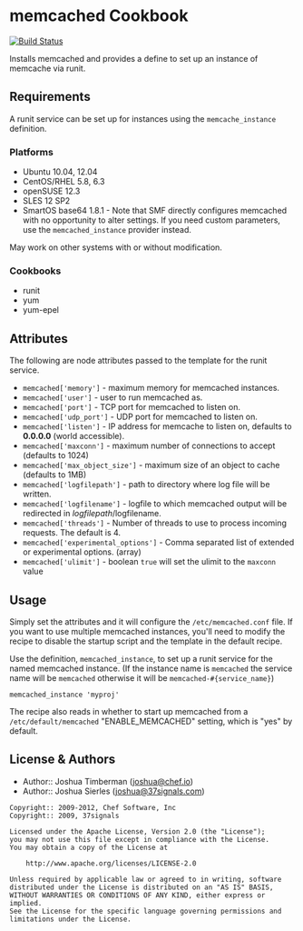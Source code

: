 memcached Cookbook
==================
[![Build Status](https://secure.travis-ci.org/chef-cookbooks/memcached.png?branch=master)](http://travis-ci.org/chef-cookbooks/memcached)


Installs memcached and provides a define to set up an instance of memcache via runit.


Requirements
------------
A runit service can be set up for instances using the `memcache_instance` definition.

### Platforms
- Ubuntu 10.04, 12.04
- CentOS/RHEL 5.8, 6.3
- openSUSE 12.3
- SLES 12 SP2
- SmartOS base64 1.8.1 - Note that SMF directly configures memcached with no opportunity to alter settings. If you need custom parameters, use the `memcached_instance` provider instead.

May work on other systems with or without modification.

### Cookbooks
- runit
- yum
- yum-epel


Attributes
----------
The following are node attributes passed to the template for the runit service.

- `memcached['memory']` - maximum memory for memcached instances.
- `memcached['user']` - user to run memcached as.
- `memcached['port']` - TCP port for memcached to listen on.
- `memcached['udp_port']` - UDP port for memcached to listen on.
- `memcached['listen']` - IP address for memcache to listen on, defaults to **0.0.0.0** (world accessible).
- `memcached['maxconn']` - maximum number of connections to accept (defaults to 1024)
- `memcached['max_object_size']` - maximum size of an object to cache (defaults to 1MB)
- `memcached['logfilepath']` - path to directory where log file will be written.
- `memcached['logfilename']` - logfile to which memcached output will be redirected in $logfilepath/$logfilename.
- `memcached['threads']` - Number of threads to use to process incoming requests. The default is 4.
- `memcached['experimental_options']` - Comma separated list of extended or experimental options. (array)
- `memcached['ulimit']` - boolean `true` will set the ulimit to the `maxconn` value

Usage
-----
Simply set the attributes and it will configure the `/etc/memcached.conf` file. If you want to use multiple memcached instances, you'll need to modify the recipe to disable the startup script and the template in the default recipe.

Use the definition, `memcached_instance`, to set up a runit service for the named memcached instance. (If the instance name is `memcached` the service name will be `memcached` otherwise it will be `memcached-#{service_name}`)

```
memcached_instance 'myproj'
```

The recipe also reads in whether to start up memcached from a `/etc/default/memcached` "ENABLE_MEMCACHED" setting, which is "yes" by default.


License & Authors
-----------------
- Author:: Joshua Timberman (<joshua@chef.io>)
- Author:: Joshua Sierles (<joshua@37signals.com>)

```text
Copyright:: 2009-2012, Chef Software, Inc
Copyright:: 2009, 37signals

Licensed under the Apache License, Version 2.0 (the "License");
you may not use this file except in compliance with the License.
You may obtain a copy of the License at

    http://www.apache.org/licenses/LICENSE-2.0

Unless required by applicable law or agreed to in writing, software
distributed under the License is distributed on an "AS IS" BASIS,
WITHOUT WARRANTIES OR CONDITIONS OF ANY KIND, either express or implied.
See the License for the specific language governing permissions and
limitations under the License.
```
